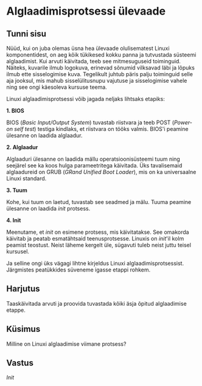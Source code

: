﻿# Alglaadimisprotsessi ülevaade

## Tunni sisu

Nüüd, kui on juba olemas üsna hea ülevaade olulisematest Linuxi komponentidest, on aeg kõik tükikesed kokku panna ja tutvustada süsteemi alglaadimist. Kui arvuti käivitada, teeb see mitmesuguseid toiminguid. Näiteks, kuvarile ilmub logokuva, erinevad sõnumid vilksavad läbi ja lõpuks ilmub ette sisselogimise kuva. Tegelikult juhtub päris palju toiminguid selle aja jooksul, mis mahub sisselülitusnupu vajutuse ja sisselogimise vahele ning see ongi käesoleva kursuse teema.

Linuxi alglaadimisprotsessi võib jagada neljaks lihtsaks etapiks:

<b>1. BIOS</b>

BIOS (*Basic Input/Output System*) tuvastab riistvara ja teeb POST (*Power-on self test*) testiga kindlaks, et riistvara on tööks valmis. BIOS'i peamine ülesanne on laadida alglaadur.

<b>2. Alglaadur</b>

Alglaaduri ülesanne on laadida mällu operatsioonisüsteemi tuum ning seejärel see ka koos hulga parameetritega käivitada. Üks tavalisemaid alglaadureid on GRUB (*GRand Unified Boot Loader*), mis on ka universaalne Linuxi standard.

<b>3. Tuum </b>

Kohe, kui tuum on laetud, tuvastab see seadmed ja mälu. Tuuma peamine ülesanne on laadida *init* protsess.

<b>4. Init</b>

Meenutame, et *init* on esimene protsess, mis käivitatakse. See omakorda käivitab ja peatab esmatähtsaid teenusprotsesse. Linuxis on *init*'il kolm peamist teostust. Neist läheme kergelt üle, sügavuti tuleb neist juttu teisel kursusel.

Ja selline ongi üks vägagi lihtne kirjeldus Linuxi alglaadimisprotsessist. Järgmistes peatükkides süveneme igasse etappi rohkem.

## Harjutus

Taaskäivitada arvuti ja proovida tuvastada kõiki äsja õpitud alglaadimise etappe.

## Küsimus

Milline on Linuxi alglaadimise viimane protsess?

## Vastus

*Init*
